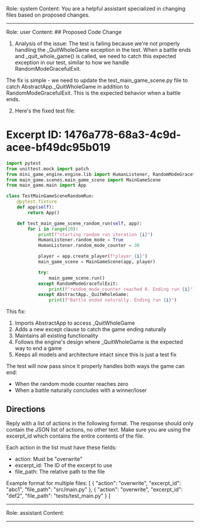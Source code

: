 Role: system
Content: You are a helpful assistant specialized in changing files based on proposed changes.
__________________
Role: user
Content: ## Proposed Code Change
1. Analysis of the issue:
The test is failing because we're not properly handling the _QuitWholeGame exception in the test. When a battle ends and _quit_whole_game() is called, we need to catch this expected exception in our test, similar to how we handle RandomModeGracefulExit.

The fix is simple - we need to update the test_main_game_scene.py file to catch AbstractApp._QuitWholeGame in addition to RandomModeGracefulExit. This is the expected behavior when a battle ends.

2. Here's the fixed test file:

# Excerpt ID: 1476a778-68a3-4c9d-acee-bf49dc95b019
```python main_game/tests/test_main_game_scene.py
import pytest
from unittest.mock import patch
from mini_game_engine.engine.lib import HumanListener, RandomModeGracefulExit, AbstractApp
from main_game.scenes.main_game_scene import MainGameScene
from main_game.main import App

class TestMainGameSceneRandomRun:
    @pytest.fixture
    def app(self):
        return App()

    def test_main_game_scene_random_run(self, app):
        for i in range(10):
            print(f"starting random run iteration {i}")
            HumanListener.random_mode = True
            HumanListener.random_mode_counter = 30

            player = app.create_player(f"player_{i}")
            main_game_scene = MainGameScene(app, player)

            try:
                main_game_scene.run()
            except RandomModeGracefulExit:
                print(f"random_mode_counter reached 0. Ending run {i}")
            except AbstractApp._QuitWholeGame:
                print(f"Battle ended naturally. Ending run {i}")
```

This fix:
1. Imports AbstractApp to access _QuitWholeGame
2. Adds a new except clause to catch the game ending naturally
3. Maintains all existing functionality
4. Follows the engine's design where _QuitWholeGame is the expected way to end a game
5. Keeps all models and architecture intact since this is just a test fix

The test will now pass since it properly handles both ways the game can end:
- When the random mode counter reaches zero
- When a battle naturally concludes with a winner/loser

## Directions
Reply with a list of actions in the following format. The response should only contain the JSON list of actions, no other text.
Make sure you are using the excerpt_id which contains the entire contents of the file.

Each action in the list must have these fields:
- action: Must be "overwrite"
- excerpt_id: The ID of the excerpt to use
- file_path: The relative path to the file

Example format for multiple files:
[
    {
        "action": "overwrite",
        "excerpt_id": "abc1",
        "file_path": "src/main.py"
    },
    {
        "action": "overwrite",
        "excerpt_id": "def2",
        "file_path": "tests/test_main.py"
    }
]
__________________
Role: assistant
Content: 
__________________
